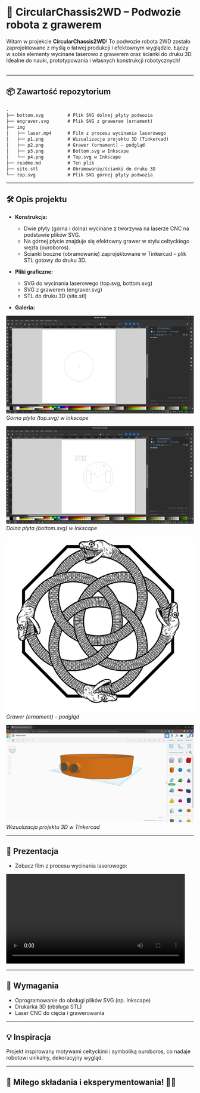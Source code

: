 # 🤖 CircularChassis2WD – Podwozie robota z grawerem

Witam w projekcie **CircularChassis2WD**! To podwozie robota 2WD zostało zaprojektowane z myślą o łatwej produkcji i efektownym wyglądzie. Łączy w sobie elementy wycinane laserowo z grawerem oraz ścianki do druku 3D. Idealne do nauki, prototypowania i własnych konstrukcji robotycznych!  
&nbsp;

---

## 📦 Zawartość repozytorium

```
.
├── bottom.svg         # Plik SVG dolnej płyty podwozia
├── engraver.svg       # Plik SVG z grawerem (ornament)
├── img
│   ├── laser.mp4      # Film z procesu wycinania laserowego
│   ├── p1.png         # Wizualizacja projektu 3D (Tinkercad)
│   ├── p2.png         # Grawer (ornament) – podgląd
│   ├── p3.png         # Bottom.svg w Inkscape
│   └── p4.png         # Top.svg w Inkscape
├── readme.md          # Ten plik
├── site.stl           # Obramowanie/ścianki do druku 3D
└── top.svg            # Plik SVG górnej płyty podwozia
```

---

## 🛠️ Opis projektu

- **Konstrukcja:**  
  - Dwie płyty (górna i dolna) wycinane z tworzywa na laserze CNC na podstawie plików SVG.
  - Na górnej płycie znajduje się efektowny grawer w stylu celtyckiego węzła (ouroboros).
  - Ścianki boczne (obramowanie) zaprojektowane w Tinkercad – plik STL gotowy do druku 3D.

- **Pliki graficzne:**  
  - SVG do wycinania laserowego (top.svg, bottom.svg)
  - SVG z grawerem (engraver.svg)
  - STL do druku 3D (site.stl)


- **Galeria:**  

![Tinkercad – wizualizacja projektu 3D](img/p1.png)  
*Górna płyta (top.svg) w Inkscape*

![Grawer ornament – podgląd](img/p2.png)  
*Dolna płyta (bottom.svg) w Inkscape*

![Bottom.svg w Inkscape](img/p3.png)  
*Grawer (ornament) – podgląd*

![Top.svg w Inkscape](img/p4.png)  
*Wizualizacja projektu 3D w Tinkercad*

---

## 🎥 Prezentacja

- Zobacz film z procesu wycinania laserowego:  

<video src="img/laser.mp4" controls width="480">
  Twój przeglądarka nie obsługuje odtwarzania wideo.
</video>

---

## 🧩 Wymagania

- Oprogramowanie do obsługi plików SVG (np. Inkscape)
- Drukarka 3D (obsługa STL)
- Laser CNC do cięcia i grawerowania

---

## 💡 Inspiracja

Projekt inspirowany motywami celtyckimi i symboliką ouroboros, co nadaje robotowi unikalny, dekoracyjny wygląd.

---


## 🏁 Miłego składania i eksperymentowania! 🚗✨

